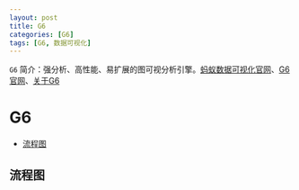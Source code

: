 ```yaml
---
layout: post
title: G6
categories: [G6]
tags: [G6, 数据可视化]
---
```


``G6`` 简介：强分析、高性能、易扩展的图可视分析引擎。[蚂蚁数据可视化官网](https://antv-2018.alipay.com/zh-cn/index.html)、[G6官网](https://g6.antv.antgroup.com/)、[关于G6](https://antv-2018.alipay.com/zh-cn/g6/3.x/index.html)



# G6
+ [流程图](#流程图)





## 流程图